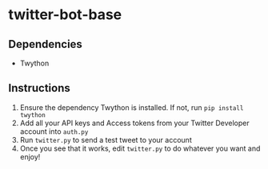 # twitter-bot-base

## Dependencies
* Twython

## Instructions
1. Ensure the dependency Twython is installed. If not, run `pip install twython`
2. Add all your API keys and Access tokens from your Twitter Developer account into `auth.py`
3. Run `twitter.py` to send a test tweet to your account
4. Once you see that it works, edit `twitter.py` to do whatever you want and enjoy!
